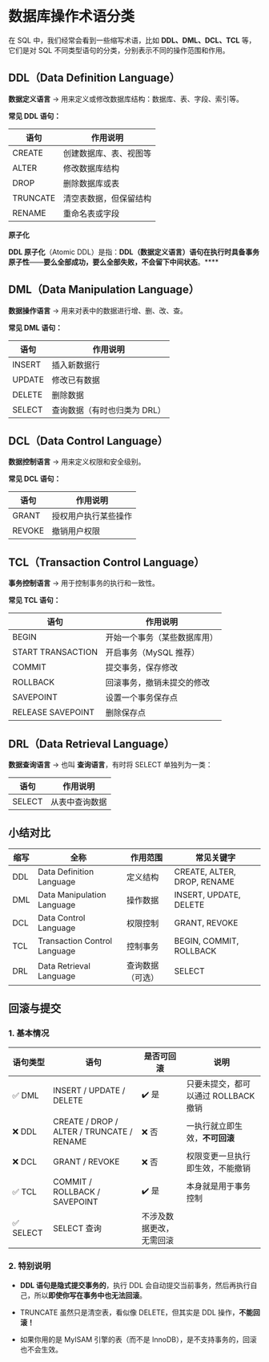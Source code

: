 # 数据库操作术语分类

在 SQL 中，我们经常会看到一些缩写术语，比如 **DDL、DML、DCL、TCL** 等，它们是对 SQL 不同类型语句的分类，分别表示不同的操作范围和作用。

## DDL（Data Definition Language）

**数据定义语言** → 用来定义或修改数据库结构：数据库、表、字段、索引等。

**常见 DDL 语句：**

| **语句** | **作用说明**           |
| -------- | ---------------------- |
| CREATE   | 创建数据库、表、视图等 |
| ALTER    | 修改数据库结构         |
| DROP     | 删除数据库或表         |
| TRUNCATE | 清空表数据，但保留结构 |
| RENAME   | 重命名表或字段         |

**原子化**

**DDL 原子化**（Atomic DDL）是指：**DDL（数据定义语言）语句在执行时具备事务原子性**——**要么全部成功，要么全部失败，不会留下中间状态**。\*\*\*\*

## DML（Data Manipulation Language）

**数据操作语言** → 用来对表中的数据进行增、删、改、查。

**常见 DML 语句：**

| **语句** | **作用说明**                 |
| -------- | ---------------------------- |
| INSERT   | 插入新数据行                 |
| UPDATE   | 修改已有数据                 |
| DELETE   | 删除数据                     |
| SELECT   | 查询数据（有时也归类为 DRL） |

## DCL（Data Control Language）

**数据控制语言** → 用来定义权限和安全级别。

**常见 DCL 语句：**

| **语句** | **作用说明**         |
| -------- | -------------------- |
| GRANT    | 授权用户执行某些操作 |
| REVOKE   | 撤销用户权限         |

## TCL（Transaction Control Language）

**事务控制语言** → 用于控制事务的执行和一致性。

**常见 TCL 语句：**

| **语句**          | **作用说明**                 |
| ----------------- | ---------------------------- |
| BEGIN             | 开始一个事务（某些数据库用） |
| START TRANSACTION | 开启事务（MySQL 推荐）       |
| COMMIT            | 提交事务，保存修改           |
| ROLLBACK          | 回滚事务，撤销未提交的修改   |
| SAVEPOINT         | 设置一个事务保存点           |
| RELEASE SAVEPOINT | 删除保存点                   |

## DRL（Data Retrieval Language）

**数据查询语言** → 也叫 **查询语言**，有时将 SELECT 单独列为一类：

| **语句** | **作用说明**   |
| -------- | -------------- |
| SELECT   | 从表中查询数据 |

## 小结对比

| **缩写** | **全称**                     | **作用范围**     | **常见关键字**              |
| -------- | ---------------------------- | ---------------- | --------------------------- |
| DDL      | Data Definition Language     | 定义结构         | CREATE, ALTER, DROP, RENAME |
| DML      | Data Manipulation Language   | 操作数据         | INSERT, UPDATE, DELETE      |
| DCL      | Data Control Language        | 权限控制         | GRANT, REVOKE               |
| TCL      | Transaction Control Language | 控制事务         | BEGIN, COMMIT, ROLLBACK     |
| DRL      | Data Retrieval Language      | 查询数据（可选） | SELECT                      |

## 回滚与提交

### 1. 基本情况

| **语句类型** | **语句**                                  | **是否可回滚**           | **说明**                             |
| ------------ | ----------------------------------------- | ------------------------ | ------------------------------------ |
| ✅ DML       | INSERT / UPDATE / DELETE                  | ✔️ 是                    | 只要未提交，都可以通过 ROLLBACK 撤销 |
| ❌ DDL       | CREATE / DROP / ALTER / TRUNCATE / RENAME | ❌ 否                    | 一执行就立即生效，**不可回滚**       |
| ❌ DCL       | GRANT / REVOKE                            | ❌ 否                    | 权限变更一旦执行即生效，不能撤销     |
| ✅ TCL       | COMMIT / ROLLBACK / SAVEPOINT             | ✔️ 是                    | 本身就是用于事务控制                 |
| ✅ SELECT    | SELECT 查询                               | 不涉及数据更改，无需回滚 |                                      |

### 2. 特别说明

- **DDL 语句是隐式提交事务的**，执行 DDL 会自动提交当前事务，然后再执行自己，所以**即使你写在事务中也无法回滚**。

- TRUNCATE 虽然只是清空表，看似像 DELETE，但其实是 DDL 操作，**不能回滚！**

- 如果你用的是 MyISAM 引擎的表（而不是 InnoDB），是不支持事务的，回滚也不会生效。
